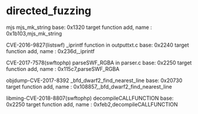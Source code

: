 # directed_fuzzing

mjs
mjs_mk_string base: 0x1320
target function add, name : 0x1b103,mjs_mk_string

CVE-2016-9827(listswf) _iprintf function in outputtxt.c  base: 0x2240
target function add, name : 0x236d,_iprintf

CVE-2017-7578(swftophp) parseSWF_RGBA in parser.c base: 0x2250
target function add, name : 0x115c7,parseSWF_RGBA

objdump-CVE-2017-8392 _bfd_dwarf2_find_nearest_line base: 0x20730
target function add, name : 0x108857,_bfd_dwarf2_find_nearest_line

libming-CVE-2018-8807(swftophp) decompileCALLFUNCTION base: 0x2250
target function add, name : 0xfeb2,decompileCALLFUNCTION
